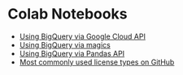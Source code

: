 # Colab Notebooks
- [Using BigQuery via Google Cloud API](https://github.com/connected-bsamadi/colab-notebooks/blob/master/Using_BigQuery_via_Cloud_API.ipynb)
- [Using BigQuery via magics](https://github.com/connected-bsamadi/colab-notebooks/blob/master/Using_BigQuery_via_magics.ipynb)
- [Using BigQuery via Pandas API](https://github.com/connected-bsamadi/colab-notebooks/blob/master/Using_BigQuery_via_Pandas_API.ipynb)
- [Most commonly used license types on GitHub](https://github.com/connected-bsamadi/colab-notebooks/blob/master/Most_Commonly_Used_License_Types_on_GitHub.ipynb)
